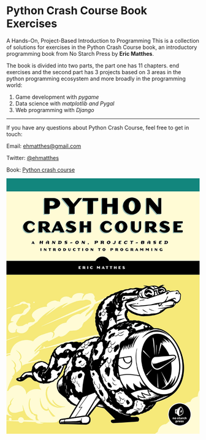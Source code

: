 # Python Crash Course Book Exercises

A Hands-On, Project-Based Introduction to Programming
This is a collection of solutions for exercises  in the Python Crash Course book, an introductory programming book from No Starch Press by **Eric Matthes**.
 
The book is divided into two parts, the part one has 11 chapters. end exercises and the second part has 3 projects based on 3 areas in the python programming ecosystem and more broadly in the programming world:
1. Game development with *pygame*
2. Data science with *matplotlib and Pygal*
3. Web programming with *Django*
  

-----------------------------------------------------
If you have any questions about Python Crash Course, feel free to get in touch:

Email: ehmatthes@gmail.com

Twitter: [@ehmatthes](https://twitter.com/ehmatthes/)

Book: [Python crash course](https://nostarch.com/pythoncrashcourse2e)

![book bunner](pyimg.jpg)